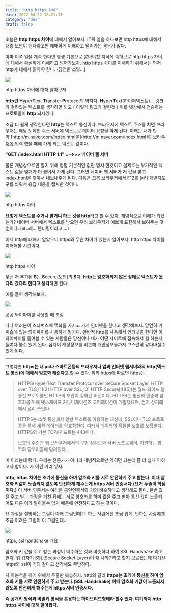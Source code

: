 ```yaml
---
title: "http https 차이"
date: 2022-04-22 16:21:13
category: 'dev'
draft: false
---
```


오늘은 **http https 차이**에 대해서 알아보자. IT쪽 일을 하다보면 http https에 대해서 대충 보안이 된다라고만 애매하게 이해하고 넘어가는 경우가 많다.

아마 이쪽 일을 계속 한다면 평생 기본으로 깔아야할 지식에 속하므로 http https 차이에 대해서 확실하게 이해하고 넘어가보자. http https 차이를 이해하기 위해서는 먼저 http에 대해서 알아야 한다. (당연한 소릴...)

![](https://blog.kakaocdn.net/dn/9OCBt/btqxsmEzEbt/yIfHvmOyKkM7wfGvyzBHmK/img.jpg)

http https 차이에 대해 알아보자.

**http란** **H**yper**T**ext **T**ransfer **P**rotocol의 약자다. **H**yper**T**ext(하이퍼텍스트)는 링크가 걸려있는 텍스트를 생각하면 되고 ( 이렇게 링크가 걸린것 ) 이를 넷상에서 전송하는 프로토콜이 **http** 되시겠다.

조금 더 쉽게 생각한다면 **http**는 텍스트 통신이다. 브라우저에 텍스트 주소를 치면 브라우저는 해당 도메인 주소 서버에 텍스트로 데이터 요청을 하게 된다. 아래는 내가 만약 [http://m.naver.com/index.html을](http://m.naver.com/index.html을) 브라우저에 입력 했을 때에 가게 되는 텍스트 값이다.

**"GET /index.html HTTP 1.1" ===>>> 네이버 웹 서버**

물론 개념상으로만 알기 위해 정말 기본적인 값만 명시 한것이고 실제로는 부가적인 텍스트 값들 몇개가 더 붙어서 가게 된다. 그러면 네이버 웹 서버가 저 값을 받고 index.html을 찾아서 내보내주게 된다. 다음은 크롬 브라우저에서 F12를 눌러 개발자도구를 띄워서 응답 내용을 캡처한 것이다.

![](https://blog.kakaocdn.net/dn/ltClg/btqxt6U6caN/UUGXKQroB2RnGBX6pBSewk/img.png)

http https 차이

**요렇게 텍스트를 주거니 받거니 하는 것을 http**라고 할 수 있다. 개념적으로 이해가 되었는가? 네이버 서버에서 텍스트를 받으면 우리 브라우저가 예쁘게 표현해서 보여주는 것 뿐이다. (ㄹ..레... 렌더링이라고 ...)

이제 http에 대해서 알았으니 https와 무슨 차이가 있는지 알아보자. http https 차이를 이해해볼 시간이다.

![](https://blog.kakaocdn.net/dn/JpQ3o/btqxt7ma1Ds/t2kvzKU8ValkzhPUXDyKj0/img.jpg)

http https 차이

우선 저 추가된 **S**는 **S**ecure(보안)의 **S**다. **http는 암호화되지 않은 상태로 텍스트가 왔다리 갔다리 한다고 생각**하면 된다.

예를 들어 생각해보자.

![](https://blog.kakaocdn.net/dn/sfD0B/btqxsBhbYnn/DyMTjuvuCaoyL7we8p5aDk/img.png)

공공 와이파이를 사용할 때 조심.

나나 여러분이 스타벅스에 맥북을 가지고 가서 인터넷을 한다고 생각해보자. 당연히 커피숍에 있는 와이파이를 사용하게 될거다. 일반적 http를 사용해서 인터넷을 한다면 이 와이파이를 들여볼 수 있는 사람들은 당신이나 내가 어떤 사이트에 접속해서 뭘 하는지 들여다 볼수 있게 된다. 심지어 계정정보를 비롯해 개인정보들까지 고스란히 갖다바칠수 있게 된다.

* * *

그렇다면 **https는 내 pc나 스마트폰등의 브라우저나 앱과 인터넷 웹서버와의 http(텍스트 통신)에 대해서 암호화 해준다**고 할 수 있다. 위키 https에 따르면 https는 

> HTTPS(HyperText Transfer Protocol over Secure Socket Layer, HTTP over TLS,\[1\]\[2\] HTTP over SSL,\[3\] HTTP Secure\[4\]\[5\])는 월드 와이드 웹 통신 프로토콜인 HTTP의 보안이 강화된 버전이다. HTTPS는 통신의 인증과 암호화를 위해 넷스케이프 커뮤니케이션즈 코퍼레이션이 개발했으며, 전자 상거래에서 널리 쓰인다.  
>   
> HTTPS는 소켓 통신에서 일반 텍스트를 이용하는 대신에, SSL이나 TLS 프로토콜을 통해 세션 데이터를 암호화한다. 따라서 데이터의 적절한 보호를 보장한다. HTTPS의 기본 TCP/IP 포트는 443이다.  
>   
> 보호의 수준은 웹 브라우저에서의 구현 정확도와 서버 소프트웨어, 지원하는 암호화 알고리즘에 달려있다.

머 이라는데 됐다. 우리는 전문가가 아니라 개념적으로만 익히면 되는데 좀 더 쉽게 익히고자 함이다. 자 이건 머리 넣자.

**http, https 차이는 초기에 통신을 하며 암호화 키를 서로 안전하게 주고 받는다. 이때 암호화 키값이 노출되지 않도록 안전하게 해주는게 https 서버 인증서다.(요거 두줄이 학샘이다.)** 이 서버 인증서는 여러분 공인인증서와 거의 비슷하다고 생각해도 된다. 한번 값을 주고 받는 과정을 거친 뒤에는 서로 암호화를 하며 값을 주고 받아 통신 값이 노출되어도 다른 이가 알아볼수 없기 때문에 안전하다고 하는 것이다. 

요 과정을 설명하는 그림이 아래 그림인데 IT 하는 사람에겐 조금 쉽게, 안하는 사람에겐 조금 어려운 그림이 이 그림인데...

![](https://blog.kakaocdn.net/dn/MMhMb/btqxtqsYHEx/kiF0UQOMmyiqTHPhfdQMYK/img.jpg)

https, ssl handshake 개요

암호화 키 값을 주고 받는 과정이 악수하는 것과 비슷하다 하여 SSL Handshake 라고 한다. 뭐 갑자기 SSL(Secure Socket Layer)이 왜 나와? 라고 할지 모르겠는데 여기선 https와 ssl이 거의 같다고 생각해도 무방하다. 

자 아는척을 하기 위해서 두줄만 복습하자. http와 달리 **https는 초기에 통신을 하며 암호화 키를 서로 안전하게 주고 받는다.(SSL Handshake) 이때 암호화 키값이 노출되지 않도록 안전하게 해주는게 https 서버 인증서다.**

**즉 공개키 방식과 비밀키 방식을 혼용하는 하이브리드형태라 할수 있다. 여기까지 http https 차이에 대해 알아봤다.**
